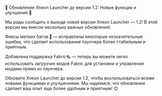 🎉 Обновление Xneon Launcher до версии 1.2: Новые функции и улучшения 🚀

Мы рады сообщить о выходе новой версии Xneon Launcher — 1.2! В этой версии мы внесли несколько важных обновлений:

Фиксы мелких багов 🔧 — исправлены некоторые незначительные ошибки, что сделает использование лаунчера более стабильным и приятным.

Добавлена поддержка Fabric🗞️ — теперь вы можете легко использовать загрузчик модов Fabric для установки и управления модами прямо из лаунчера.

Обновите Xneon Launcher до версии 1.2, чтобы воспользоваться всеми новыми функциями и улучшениями. Мы надеемся, что обновление сделает ваш опыт еще более удобным и приятным! 😊

